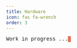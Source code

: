 ```yaml
---
title: Hardware
icon: fas fa-wrench
order: 3
---
```

<!-- Load Fira Mono font (MATLAB-style) -->
<link href="https://fonts.googleapis.com/css2?family=Fira+Mono&display=swap" rel="stylesheet">

<!-- Styling for font and blinking cursor -->
<style>
  body {
    font-family: 'Fira Mono', 'Courier New', Courier, monospace;
  }

  .blinking-cursor {
    display: inline-block;
    width: 1ch;
    background-color: #e2725b;
    animation: blink 1s steps(1) infinite;
    vertical-align: bottom;
  }

  @keyframes blink {
    50% {
      background-color: transparent;
    }
  }
</style>

<!-- Text with blinking cursor -->
<p>Work in progress ...<span class="blinking-cursor">&nbsp;</span></p>

<!-- PCB for Pressure Measurement -->

<!-- Power Enclosure for use with Servo Drive -->


